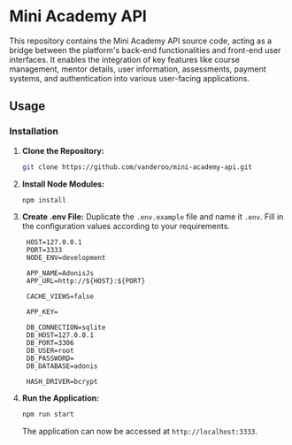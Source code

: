 # Mini Academy API

This repository contains the Mini Academy API source code, acting as a bridge between the platform's back-end functionalities and front-end user interfaces. It enables the integration of key features like course management, mentor details, user information, assessments, payment systems, and authentication into various user-facing applications.

## Usage
### Installation

1. **Clone the Repository:**
   ```bash
   git clone https://github.com/vanderoo/mini-academy-api.git
   ```

2. **Install Node Modules:**
   ```bash
   npm install
   ```

3. **Create .env File:**
   Duplicate the `.env.example` file and name it `.env`. Fill in the configuration values according to your requirements.
   ```env
    HOST=127.0.0.1
    PORT=3333
    NODE_ENV=development
    
    APP_NAME=AdonisJs
    APP_URL=http://${HOST}:${PORT}
    
    CACHE_VIEWS=false
    
    APP_KEY=
    
    DB_CONNECTION=sqlite
    DB_HOST=127.0.0.1
    DB_PORT=3306
    DB_USER=root
    DB_PASSWORD=
    DB_DATABASE=adonis
    
    HASH_DRIVER=bcrypt
   ```
    

4. **Run the Application:**
   ```bash
   npm run start
   ```

   The application can now be accessed at `http://localhost:3333`.
